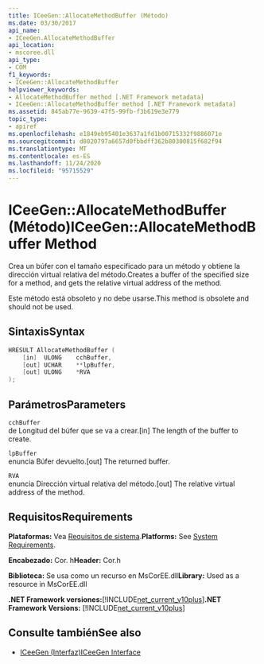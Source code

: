 ```yaml
---
title: ICeeGen::AllocateMethodBuffer (Método)
ms.date: 03/30/2017
api_name:
- ICeeGen.AllocateMethodBuffer
api_location:
- mscoree.dll
api_type:
- COM
f1_keywords:
- ICeeGen::AllocateMethodBuffer
helpviewer_keywords:
- AllocateMethodBuffer method [.NET Framework metadata]
- ICeeGen::AllocateMethodBuffer method [.NET Framework metadata]
ms.assetid: 845ab77e-9639-47f5-99fb-f3b619e3e779
topic_type:
- apiref
ms.openlocfilehash: e1849eb95401e3637a1fd1b00715332f9886071e
ms.sourcegitcommit: d8020797a6657d0fbbdff362b80300815f682f94
ms.translationtype: MT
ms.contentlocale: es-ES
ms.lasthandoff: 11/24/2020
ms.locfileid: "95715529"
---
```

# <a name="iceegenallocatemethodbuffer-method"></a><span data-ttu-id="a4e27-102">ICeeGen::AllocateMethodBuffer (Método)</span><span class="sxs-lookup"><span data-stu-id="a4e27-102">ICeeGen::AllocateMethodBuffer Method</span></span>

<span data-ttu-id="a4e27-103">Crea un búfer con el tamaño especificado para un método y obtiene la dirección virtual relativa del método.</span><span class="sxs-lookup"><span data-stu-id="a4e27-103">Creates a buffer of the specified size for a method, and gets the relative virtual address of the method.</span></span>  
  
 <span data-ttu-id="a4e27-104">Este método está obsoleto y no debe usarse.</span><span class="sxs-lookup"><span data-stu-id="a4e27-104">This method is obsolete and should not be used.</span></span>  
  
## <a name="syntax"></a><span data-ttu-id="a4e27-105">Sintaxis</span><span class="sxs-lookup"><span data-stu-id="a4e27-105">Syntax</span></span>  
  
```cpp  
HRESULT AllocateMethodBuffer (
    [in]  ULONG    cchBuffer,
    [out] UCHAR    **lpBuffer,  
    [out] ULONG    *RVA  
);  
```  
  
## <a name="parameters"></a><span data-ttu-id="a4e27-106">Parámetros</span><span class="sxs-lookup"><span data-stu-id="a4e27-106">Parameters</span></span>  

 `cchBuffer`  
 <span data-ttu-id="a4e27-107">de Longitud del búfer que se va a crear.</span><span class="sxs-lookup"><span data-stu-id="a4e27-107">[in] The length of the buffer to create.</span></span>  
  
 `lpBuffer`  
 <span data-ttu-id="a4e27-108">enuncia Búfer devuelto.</span><span class="sxs-lookup"><span data-stu-id="a4e27-108">[out] The returned buffer.</span></span>  
  
 `RVA`  
 <span data-ttu-id="a4e27-109">enuncia Dirección virtual relativa del método.</span><span class="sxs-lookup"><span data-stu-id="a4e27-109">[out] The relative virtual address of the method.</span></span>  
  
## <a name="requirements"></a><span data-ttu-id="a4e27-110">Requisitos</span><span class="sxs-lookup"><span data-stu-id="a4e27-110">Requirements</span></span>  

 <span data-ttu-id="a4e27-111">**Plataformas:** Vea [Requisitos de sistema](../../get-started/system-requirements.md).</span><span class="sxs-lookup"><span data-stu-id="a4e27-111">**Platforms:** See [System Requirements](../../get-started/system-requirements.md).</span></span>  
  
 <span data-ttu-id="a4e27-112">**Encabezado:** Cor. h</span><span class="sxs-lookup"><span data-stu-id="a4e27-112">**Header:** Cor.h</span></span>  
  
 <span data-ttu-id="a4e27-113">**Biblioteca:** Se usa como un recurso en MsCorEE.dll</span><span class="sxs-lookup"><span data-stu-id="a4e27-113">**Library:** Used as a resource in MsCorEE.dll</span></span>  
  
 <span data-ttu-id="a4e27-114">**.NET Framework versiones:**[!INCLUDE[net_current_v10plus](../../../../includes/net-current-v10plus-md.md)]</span><span class="sxs-lookup"><span data-stu-id="a4e27-114">**.NET Framework Versions:** [!INCLUDE[net_current_v10plus](../../../../includes/net-current-v10plus-md.md)]</span></span>  
  
## <a name="see-also"></a><span data-ttu-id="a4e27-115">Consulte también</span><span class="sxs-lookup"><span data-stu-id="a4e27-115">See also</span></span>

- [<span data-ttu-id="a4e27-116">ICeeGen (Interfaz)</span><span class="sxs-lookup"><span data-stu-id="a4e27-116">ICeeGen Interface</span></span>](iceegen-interface.md)
